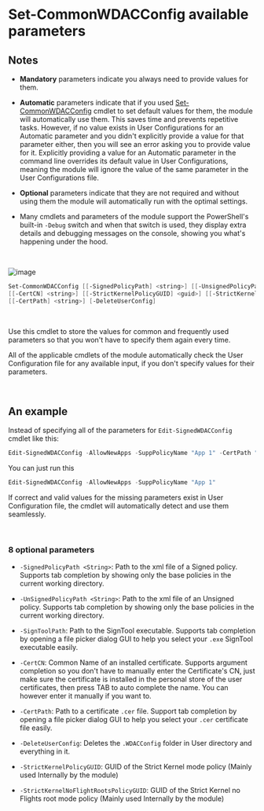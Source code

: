 # Set-CommonWDACConfig available parameters

## Notes

* **Mandatory** parameters indicate you always need to provide values for them.

* **Automatic** parameters indicate that if you used [Set-CommonWDACConfig](https://github.com/HotCakeX/Harden-Windows-Security/wiki/Set-CommonWDACConfig) cmdlet to set default values for them, the module will automatically use them. This saves time and prevents repetitive tasks. However, if no value exists in User Configurations for an Automatic parameter and you didn't explicitly provide a value for that parameter either, then you will see an error asking you to provide value for it. Explicitly providing a value for an Automatic parameter in the command line overrides its default value in User Configurations, meaning the module will ignore the value of the same parameter in the User Configurations file.

* **Optional** parameters indicate that they are not required and without using them the module will automatically run with the optimal settings.

* Many cmdlets and parameters of the module support the PowerShell's built-in `-Debug` switch and when that switch is used, they display extra details and debugging messages on the console, showing you what's happening under the hood.

<br>

![image](https://raw.githubusercontent.com/HotCakeX/Harden-Windows-Security/main/images/Wiki%20APNGs/Set-CommonWDACConfig.apng)

```powershell
Set-CommonWDACConfig [[-SignedPolicyPath] <string>] [[-UnsignedPolicyPath] <string>] [[-SignToolPath] <string>]
[[-CertCN] <string>] [[-StrictKernelPolicyGUID] <guid>] [[-StrictKernelNoFlightRootsPolicyGUID] <guid>]
[[-CertPath] <string>] [-DeleteUserConfig] 
```

<br>

Use this cmdlet to store the values for common and frequently used parameters so that you won't have to specify them again every time.

All of the applicable cmdlets of the module automatically check the User Configuration file for any available input, if you don't specify values for their parameters.

<br>

## An example

Instead of specifying all of the parameters for `Edit-SignedWDACConfig` cmdlet like this:

```powershell
Edit-SignedWDACConfig -AllowNewApps -SuppPolicyName "App 1" -CertPath "Path To Certificate.cer" -PolicyPaths "Path To Policy.xml" -CertCN "Certificate Common Name"
```

You can just run this

```powershell
Edit-SignedWDACConfig -AllowNewApps -SuppPolicyName "App 1"
```

If correct and valid values for the missing parameters exist in User Configuration file, the cmdlet will automatically detect and use them seamlessly.

<br>

### 8 optional parameters

* `-SignedPolicyPath <String>`: Path to the xml file of a Signed policy. Supports tab completion by showing only the base policies in the current working directory.

* `-UnSignedPolicyPath <String>`: Path to the xml file of an Unsigned policy. Supports tab completion by showing only the base policies in the current working directory.

* `-SignToolPath`: Path to the SignTool executable. Supports tab completion by opening a file picker dialog GUI to help you select your `.exe` SignTool executable easily.

* `-CertCN`: Common Name of an installed certificate. Supports argument completion so you don't have to manually enter the Certificate's CN, just make sure the certificate is installed in the personal store of the user certificates, then press TAB to auto complete the name. You can however enter it manually if you want to.

* `-CertPath`: Path to a certificate `.cer` file. Support tab completion by opening a file picker dialog GUI to help you select your `.cer` certificate file easily.

* `-DeleteUserConfig`: Deletes the `.WDACConfig` folder in User directory and everything in it.

* `-StrictKernelPolicyGUID`: GUID of the Strict Kernel mode policy (Mainly used Internally by the module)

* `-StrictKernelNoFlightRootsPolicyGUID`:  GUID of the Strict Kernel no Flights root mode policy (Mainly used Internally by the module)

<br>
